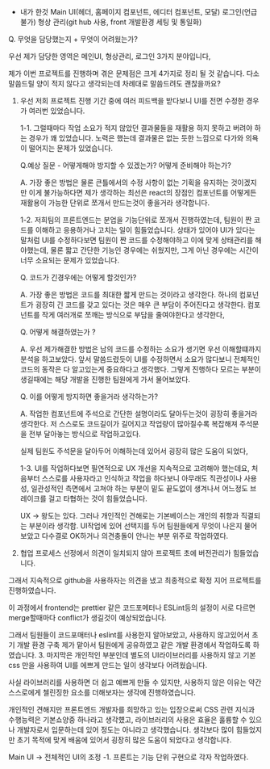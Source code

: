 -   내가 한것
    Main UI(헤더, 홈페이지 컴포넌트, 에디터 컴포넌트, 모달)
    로그인(언급 불가)
    형상 관리(git hub 사용, front 개발환경 세팅 및 통일화)

Q. 무엇을 담당했는지 + 무엇이 어려웠는가?

우선 제가 담당한 영역은 메인UI, 형상관리, 로그인 3가지 분야입니다,

제가 이번 프로젝트를 진행하며 겪은 문제점은 크게 4가지로 정리 될 것 같습니다. 다소 말씀드릴 양이 적지 않다고 생각되는데 차례대로 말씀드려도 괜찮을까요?

1. 우선 저희 프로젝트 진행 기간 중에 여러 피드백을 받다보니 UI를 전면 수정한 경우가 여러번 있었습니다.

    1-1. 그럴때마다 작업 소요가 적지 않았던 결과물들을 재활용 하지 못하고 버려야 하는 경우가 꽤 있었습니다. 노력은 했는데 결과물은 없는 듯한 느낌으로 다가와 의욕이 떨어지는 문제가 있었습니다.

    Q.예상 질문 - 어떻게해야 방지할 수 있겠는가? 어떻게 준비해야 하는가?

    A. 가장 좋은 방법은 물론 큰틀에서의 수정 사항이 없는 기획을 유지하는 것이겠지만 이게 불가능하다면 제가 생각하는 최선은 react의 장점인 컴포넌트를 어떻게든 재활용이 가능한 단위로 쪼개서 만드는것이 좋을거라 생각합니다.

    1-2. 저희팀의 프론트엔드는 분업을 기능단위로 쪼개서 진행하였는데, 팀원이 짠 코드를 이해하고 응용하거나 고치는 일이 힘들었습니다. 상태가 있어야 UI가 있다는 말처럼 UI를 수정하다보면 팀원이 짠 코드를 수정해야하고 이에 맞게 상태관리를 해야했는데, 물론 짧고 간단한 기능인 경우에는 쉬웠지만, 그게 아닌 경우에는 시간이 너무 소요되는 문제가 있었습니다.

    Q. 코드가 긴경우에는 어떻게 할것인가?

    A. 가장 좋은 방법은 코드를 최대한 짧게 만드는 것이라고 생각한다. 하나의 컴포넌트가 굉장히 긴 코드를 갖고 있다는 것은 매우 큰 부담이 주어진다고 생각한다. 컴포넌트를 작게 여러개로 쪼깨는 방식으로 부담을 줄여야한다고 생각한다,

    Q. 어떻게 해결하였는가 ?

    A. 우선 제가해결한 방법은 남의 코드를 수정하는 소요가 생기면 우선 이해할떄까지 분석을 하고보았다. 앞서 말씀드렸듯이 UI를 수정하면서 소요가 많다보니 전체적인 코드의 동작은 다 알고있는게 중요하다고 생각했다. 그렇게 진행하다 모르는 부분이 생길때에는 해당 개발을 진행한 팀원에게 가서 물어보았다.

    Q. 이를 어떻게 방지하면 좋을거라 생각하는가?

    A. 작업한 컴포넌트에 주석으로 간단한 설명이라도 달아두는것이 굉장히 좋을거라 생각한다. 저 스스로도 코드길이가 길어지고 작업량이 많아질수록 복잡해져 주석문을 전부 달아놓는 방식으로 작업하고있다.

    실제 팀원도 주석문을 달아두어 이해하는데 있어서 굉장히 많은 도움이 되었다,

    1-3. UI를 작업하다보면 필연적으로 UX 개선을 지속적으로 고려해야 했는데요, 처음부터 스스로를 사용자라고 인식하고 작업을 하다보니 아무래도 직관성이나 사용성, 일관성적인 측면에서 고쳐야 하는 부분이 밑도 끝도없이 생겨나서 어느정도 브레이크를 걸고 타협하는 것이 힘들었습니다.

    UX -> 왕도는 있다. 그러나 개인적인 견해로는 기본베이스는 개인의 취향과 직결되는 부분이라 생각함. UI작업에 있어 선택지를 두어 팀원들에게 무엇이 나은지 물어보았고 다수결로 OK하거나 의견충돌이 안나는 부분 위주로 작업하였다.

2. 협업 프로세스 선정에서 의견이 일치되지 않아 프로젝트 초에 버전관리가 힘들었습니다.

그래서 지속적으로 github을 사용하자는 의견을 냈고 최종적으로 확정 지어 프로젝트를 진행하였습니다.

이 과정에서 frontend는 prettier 같은 코드포메터나 ESLint등의 설정이 서로 다르면 merge할때마다 conflict가 생길것이 예상되었습니다.

그래서 팀원들이 코드포매터나 eslint를 사용한지 알아보았고, 사용하지 않고있어서 초기 개발 환경 구축 제가 맡아서 팀원에게 공유하였고 같은 개발 환경에서 작업하도록 하였습니다. 3. 마지막은 개인적인 부분인데 별도의 UI라이브러리를 사용하지 않고 기본 css 만을 사용하여 UI를 에쁘게 만드는 일이 생각보다 어려웠습니다.

사실 라이브러리를 사용하면 더 쉽고 예쁘게 만들 수 있지만, 사용하지 않은 이유는 약간 스스로에게 첼린징한 요소를 더해보자는 생각에 진행하였습니다.

개인적인 견해지만 프론트엔드 개발자를 희망하고 있는 입장으로써 CSS 관련 지식과 수행능력은 기본쇼양중 하나라고 생각헀고, 라이브러리의 사용은 효율은 훌륭할 수 있으나 개발자로서 입문하는데 있어 정도는 아니라고 생각했습니다. 생각보다 많이 힘들었지만 초기 목적에 맞게 배움에 있어서 굉장히 많은 도움이 되었다고 생각합니다.

Main UI -> 전체적인 UI의 조정
-1. 프론트는 기능 단위 구현으로 각자 작업하였다.
